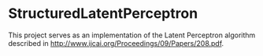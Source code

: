 # StructuredLatentPerceptron
This project serves as an implementation of the Latent Perceptron algorithm described in http://www.ijcai.org/Proceedings/09/Papers/208.pdf.
